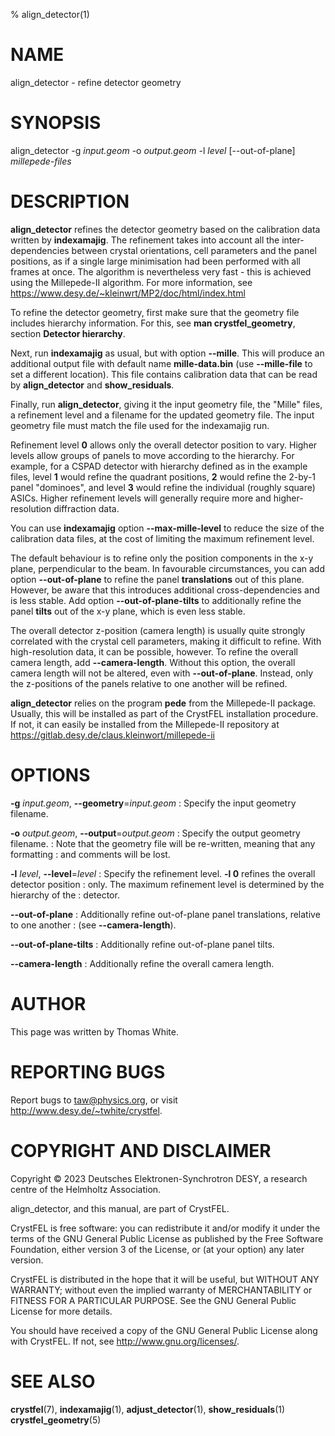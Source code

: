 % align_detector(1)

NAME
====

align_detector - refine detector geometry


SYNOPSIS
========

align_detector -g _input.geom_ -o _output.geom_ -l _level_ [--out-of-plane] _millepede-files_


DESCRIPTION
===========

**align_detector** refines the detector geometry based on the calibration data
written by **indexamajig**.  The refinement takes into account all the
inter-dependencies between crystal orientations, cell parameters and the panel
positions, as if a single large minimisation had been performed with all frames
at once.  The algorithm is nevertheless very fast - this is achieved using the
Millepede-II algorithm.  For more information, see
https://www.desy.de/~kleinwrt/MP2/doc/html/index.html

To refine the detector geometry, first make sure that the geometry file
includes hierarchy information.  For this, see **man crystfel_geometry**,
section **Detector hierarchy**.

Next, run **indexamajig** as usual, but with option **--mille**.  This will
produce an additional output file with default name **mille-data.bin** (use
**--mille-file** to set a different location).  This file contains calibration
data that can be read by **align_detector** and **show_residuals**.

Finally, run **align_detector**, giving it the input geometry file, the "Mille"
files, a refinement level and a filename for the updated geometry file.  The
input geometry file must match the file used for the indexamajig run.

Refinement level **0** allows only the overall detector position to vary.
Higher levels allow groups of panels to move according to the hierarchy.  For
example, for a CSPAD detector with hierarchy defined as in the example files,
level **1** would refine the quadrant positions, **2** would refine the 2-by-1
panel "dominoes", and level **3** would refine the individual (roughly square)
ASICs.  Higher refinement levels will generally require more and
higher-resolution diffraction data.

You can use **indexamajig** option **--max-mille-level** to reduce the size of
the calibration data files, at the cost of limiting the maximum refinement
level.

The default behaviour is to refine only the position components in the x-y
plane, perpendicular to the beam.  In favourable circumstances, you can add
option **--out-of-plane** to refine the panel **translations** out of this
plane. However, be aware that this introduces additional cross-dependencies
and is less stable.  Add option **--out-of-plane-tilts** to additionally
refine the panel **tilts** out of the x-y plane, which is even less stable.

The overall detector z-position (camera length) is usually quite strongly
correlated with the crystal cell parameters, making it difficult to refine.
With high-resolution data, it can be possible, however.  To refine the overall
camera length, add **--camera-length**.  Without this option, the overall
camera length will not be altered, even with **--out-of-plane**.  Instead, only
the z-positions of the panels relative to one another will be refined.

**align_detector** relies on the program **pede** from the Millepede-II
package.  Usually, this will be installed as part of the CrystFEL installation
procedure.  If not, it can easily be installed from the Millepede-II repository
at https://gitlab.desy.de/claus.kleinwort/millepede-ii


OPTIONS
=======

**-g** _input.geom_, **--geometry**=_input.geom_
: Specify the input geometry filename.

**-o** _output.geom_, **--output**=_output.geom_
: Specify the output geometry filename.
: Note that the geometry file will be re-written, meaning that any formatting
: and comments will be lost.

**-l** _level_, **--level**=_level_
: Specify the refinement level.  **-l 0** refines the overall detector position
: only.  The maximum refinement level is determined by the hierarchy of the
: detector.

**--out-of-plane**
: Additionally refine out-of-plane panel translations, relative to one another
: (see **--camera-length**).

**--out-of-plane-tilts**
: Additionally refine out-of-plane panel tilts.

**--camera-length**
: Additionally refine the overall camera length.

AUTHOR
======

This page was written by Thomas White.


REPORTING BUGS
==============

Report bugs to <taw@physics.org>, or visit <http://www.desy.de/~twhite/crystfel>.


COPYRIGHT AND DISCLAIMER
========================

Copyright © 2023 Deutsches Elektronen-Synchrotron DESY, a research centre of
the Helmholtz Association.

align_detector, and this manual, are part of CrystFEL.

CrystFEL is free software: you can redistribute it and/or modify it under the
terms of the GNU General Public License as published by the Free Software
Foundation, either version 3 of the License, or (at your option) any later
version.

CrystFEL is distributed in the hope that it will be useful, but WITHOUT ANY
WARRANTY; without even the implied warranty of MERCHANTABILITY or FITNESS FOR A
PARTICULAR PURPOSE.  See the GNU General Public License for more details.

You should have received a copy of the GNU General Public License along with
CrystFEL.  If not, see <http://www.gnu.org/licenses/>.


SEE ALSO
========

**crystfel**(7), **indexamajig**(1), **adjust_detector**(1), **show_residuals**(1)
**crystfel_geometry**(5)
